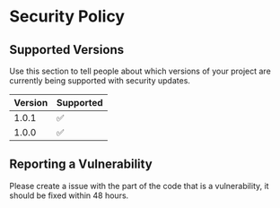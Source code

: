 # Security Policy

## Supported Versions

Use this section to tell people about which versions of your project are
currently being supported with security updates.

| Version | Supported          |
| ------- | ------------------ |
| 1.0.1   | :white_check_mark: |
| 1.0.0   | :white_check_mark:                |


## Reporting a Vulnerability

Please create a issue with the part of the code that is
a vulnerability, it should be fixed within 48 hours.
